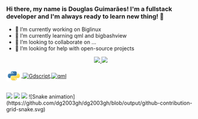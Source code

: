 ### Hi there, my name is Douglas Guimarães! I'm a fullstack developer and I'm always ready to learn new thing! 👋 

- 🔭 I’m currently working on Biglinux
- 🌱 I’m currently learning qml and bigbashview
- 👯 I’m looking to collaborate on ...
- 🤔 I’m looking for help with open-source projects

<div align="center">
  <a href="https://github.com/dg2003gh">
  <img height="180em" src="https://github-readme-stats.vercel.app/api?username=dg2003gh&show_icons=true&theme=onedark&include_all_commits=true&count_private=true"/>
  <img height="180em" src="https://github-readme-stats.vercel.app/api/top-langs/?username=dg2003gh&layout=compact&langs_count=7&theme=onedark"/>
</div>
<div style="display: inline_block"><br>
  <img align="center" alt="Python" height="30" width="40" src="https://raw.githubusercontent.com/devicons/devicon/master/icons/python/python-original.svg">
  <img align="center" alt="Gdscript" height="30" width="40" src="https://cdn.jsdelivr.net/gh/devicons/devicon/icons/godot/godot-original-wordmark.svg">
  <img align="center" alt="qml" height="30" width="40" src="https://www.google.com.br/url?sa=i&url=https%3A%2F%2Fplugins.jetbrains.com%2Fplugin%2F14434-qml-editor&psig=AOvVaw2JEBttjM1J86sVVxl83tz4&ust=1671143962329000&source=images&cd=vfe&ved=0CBAQjRxqFwoTCIDkv7mW-vsCFQAAAAAdAAAAABAE">
</div>
  
  ##
 
<div> 
  <a href="https://www.instagram.com/dg2003_dg/" target="_blank"><img src="https://img.shields.io/badge/-Instagram-%23E4405F?style=for-the-badge&logo=instagram&logoColor=white" target="_blank"></a>
 <a href="" target="_blank"><img src="https://img.shields.io/badge/Discord-7289DA?style=for-the-badge&logo=discord&logoColor=white" target="_blank"></a> 
  <a href = "mailto:dg2003gh@gmail.com"><img src="https://img.shields.io/badge/-Gmail-%23333?style=for-the-badge&logo=gmail&logoColor=white" target="_blank"></a>
  ![Snake animation](https://github.com/dg2003gh/dg2003gh/blob/output/github-contribution-grid-snake.svg)
 
</div>
